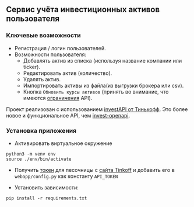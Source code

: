 ## Сервис учёта инвестиционных активов пользователя

### Ключевые возможности

* Регистрация / логин пользователей.
* Возможности пользователя:
    - Добавлять актив из списка (используя название компании или ticker).
    - Редактировать актив (количество).
    - Удалять актив.
    - Импортировать активы из файла(из выгрузки брокера или csv).
    - Кнопка `Обновить курсы активов` (принять во внимание, что имеются [ограничения](https://tinkoff.github.io/investAPI/limits/) API).

Проект реализован с использованием [investAPI от Тинькофф](https://github.com/Tinkoff/investAPI). Это более новое и функциональное API, чем [invest-openapi](https://github.com/Tinkoff/invest-openapi).


### Установка приложения

* Активировать виртуальное окружение
```
python3 -m venv env
source ./env/bin/activate
```
* Получить [токен](https://tinkoff.github.io/investAPI/token/) для песочницы с [сайта Tinkoff](https://www.tinkoff.ru/invest/) и добавить его в `webapp/config.py` как константу `API_TOKEN`

* Установить зависимости:
```
pip install -r requirements.txt
```
